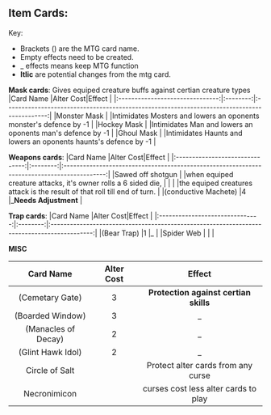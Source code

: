 ## Item Cards:

Key:
* Brackets () are the MTG card name.
* Empty effects need to be created.
* _ effects means keep MTG function
* **Itlic** are potential changes from the mtg card. 

**Mask cards**: Gives equiped creature buffs against certian creature types
|Card Name                        |Alter Cost|Effect                                                                                       |
|:-------------------------------:|:--------:|:-------------------------------------------------------------------------------------------:|
|Monster Mask                     |          |Intimidates Mosters and lowers an oponents monster's defence by -1                           |
|Hockey Mask                      |          |Intimidates Man and lowers an oponents man's defence by -1                                   |
|Ghoul Mask                       |          |Intimidates Haunts and lowers an oponents haunts's defence by -1                             |

**Weapons cards**:
|Card Name                        |Alter Cost|Effect                                                                                       |
|:-------------------------------:|:--------:|:-------------------------------------------------------------------------------------------:|
|Sawed off shotgun                |          |when equiped creature attacks, it's owner rolls a 6 sided die,                               |
|                                 |          |the equiped creatures attack is the result of that roll till end of turn.                    |
|(conductive Machete)             |4         |_**Needs Adjustment**                                                                        |

**Trap cards**:
|Card Name                        |Alter Cost|Effect                                                                                       |
|:-------------------------------:|:--------:|:-------------------------------------------------------------------------------------------:|
|(Bear Trap)                      |1         |_                                                                                            |
|Spider Web                       |          |                                                                                             |

**MISC**

|Card Name                        |Alter Cost|Effect                                                                                       |
|:-------------------------------:|:--------:|:-------------------------------------------------------------------------------------------:|
|(Cemetary Gate)                  |3         |**Protection against certian skills**                                                        |
|(Boarded Window)                 |3         |_                                                                                            |
|(Manacles of Decay)              |2         |_                                                                                            |
|(Glint Hawk Idol)                |2         |_                                                                                            |
|Circle of Salt                   |          |Protect alter cards from any curse                                                           |
|Necronimicon                     |          |curses cost less alter cards to play                                                         |



